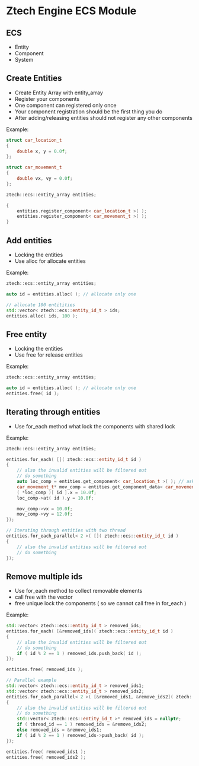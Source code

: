 # Ztech Engine ECS Module

## ECS

- Entity
- Component
- System

## Create Entities

- Create Entity Array with entity_array
- Register your components
- One component can registered only once
- Your component registration should be the first thing you do
- After adding/releasing entities should not register any other components

Example:
```c++
struct car_location_t
{
    double x, y = 0.0f;
};

struct car_movement_t
{
    double vx, vy = 0.0f;
};

ztech::ecs::entity_array entities;

{
    entities.register_component< car_location_t >( );
    entities.register_component< car_movement_t >( );
}
```

## Add entities

- Locking the entities
- Use alloc for allocate entities

Example:
```c++
ztech::ecs::entity_array entities;

auto id = entities.alloc( ); // allocate only one

// allocate 100 entitities
std::vector< ztech::ecs::entity_id_t > ids;
entities.alloc( ids, 100 );
```

## Free entity

- Locking the entities
- Use free for release entities

Example:
```c++
ztech::ecs::entity_array entities;

auto id = entities.alloc( ); // allocate only one
entities.free( id );
```

## Iterating through entities

- Use for_each method what lock the components with shared lock

Example:
```c++
ztech::ecs::entity_array entities;

entities.for_each( []( ztech::ecs::entity_id_t id )
{
    // also the invalid entities will be filtered out
    // do something
    auto loc_comp = entities.get_component< car_location_t >( ); // asking for component array
    car_movement_t* mov_comp = entities.get_component_data< car_movement_t >( id ); // asking for the data from the component
    ( *loc_comp )[ id ].x = 10.0f;
    loc_comp->at( id ).y = 10.0f;

    mov_comp->vx = 10.0f;
    mov_comp->vy = 12.0f;
});

// Iterating through entities with two thread
entities.for_each_parallel< 2 >( []( ztech::ecs::entity_id_t id )
{
    // also the invalid entities will be filtered out
    // do something
});
```

## Remove multiple ids

- Use for_each method to collect removable elements
- call free with the vector
- free unique lock the components ( so we cannot call free in for_each )

Example:
```c++
std::vector< ztech::ecs::entity_id_t > removed_ids;
entities.for_each( [&removed_ids]( ztech::ecs::entity_id_t id )
{
    // also the invalid entities will be filtered out
    // do something
    if ( id % 2 == 1 ) removed_ids.push_back( id );
});

entities.free( removed_ids );

// Parallel example
std::vector< ztech::ecs::entity_id_t > removed_ids1;
std::vector< ztech::ecs::entity_id_t > removed_ids2;
entities.for_each_parallel< 2 >( [&removed_ids1, &remove_ids2]( ztech::ecs::entity_id_t id, size_t thread_id )
{
    // also the invalid entities will be filtered out
    // do something
    std::vector< ztech::ecs::entity_id_t >* removed_ids = nullptr;
    if ( thread_id == 1 ) removed_ids = &remove_ids2;
    else removed_ids = &remove_ids1;
    if ( id % 2 == 1 ) removed_ids->push_back( id );
});

entities.free( removed_ids1 );
entities.free( removed_ids2 );
```
